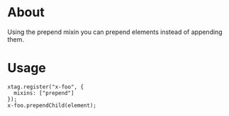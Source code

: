 # About

Using the prepend mixin you can prepend elements instead of appending them.

# Usage

```
xtag.register("x-foo", {
  mixins: ["prepend"]
});
x-foo.prependChild(element);
```



